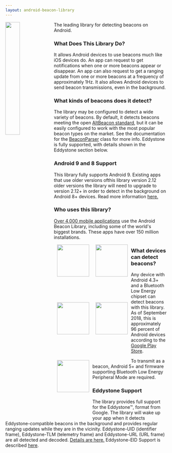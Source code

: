 ```yaml
---
layout: android-beacon-library
---
```


<style>
.app-icon { width: 100px; height:100px }
.app-block {
  width: 120px;
  height: 180px;
  display: block;
  float: left;
  text-align: center;
  }
h2 {
  clear: both;
}
</style>

<img src="images/beacon.png" style="display:block; float:left; width:30%"/>

The leading library for detecting beacons on Android.

### What Does This Library Do?

It allows Android devices to use beacons much like iOS devices do.  An app can request to get notifications when one or more beacons appear or disappear. An app can also request to get a ranging update from one or more beacons at a frequency of approximately 1Hz.  It also allows Android devices to send beacon transmissions, even in the background.

### What kinds of beacons does it detect?

The library may be configured to detect a wide variety of beacons.  By default, it detects beacons meeting the open [AltBeacon standard](http://altbeacon.org), but it can be easily configured to work with the most popular beacon types on the market.  See the documentation for the
[BeaconParser](http://altbeacon.github.io/android-beacon-library/javadoc/org/altbeacon/beacon/BeaconParser.html) class for more info.  Eddystone is fully supported, with details shown in the Eddystone section below.

### Android 9 and 8 Support

This library fully supports Android 9.  Existing apps that use older versions ofthis library version 2.12 older versions the
library will need to upgrade to version 2.12+ in order to detect in the background on Android 8+ devices.  Read more information [here.](http://www.davidgyoungtech.com/2017/08/07/beacon-detection-with-android-8)

### Who uses this library?

[Over 4,000 mobile applications](/android-beacon-library/apps.html) use the Android Beacon Library, including some of the world's biggest brands.  These apps have over 150 million installations.


<div class="app-block">
<a href='https://play.google.com/store/apps/details?id=com.MundoMo.happyshopmate'>
  <img src='./images/apps/cocacola.png' class="app-icon"/>
</a>
</div>

<div class="app-block">
<a href='https://play.google.com/store/apps/details?id=jp.co.mcdonalds.android'>
  <img src='./images/apps/mcdonalds.png' class="app-icon"/>
</a>
</div>


<div class="app-block">
<a href='https://play.google.com/store/apps/details?id=me.doubledutch.hellokittyanniversary'>
  <img src='./images/apps/hellokitty.png' class="app-icon"/>
</a>
</div>

<div class="app-block">
<a href='https://play.google.com/store/apps/details?id=com.myorder.app.kfc'>
  <img src='./images/apps/kfc.png' class="app-icon"/>
</a>
</div>

<div class="app-block">
<a href='https://play.google.com/store/apps/details?id=com.airfrance.android.dinamoprd'>
  <img src='./images/apps/airfrance.png' class="app-icon"/>
</a>
</div>

### What devices can detect beacons?

Any device with Android 4.3+ and a Bluetooth Low Energy chipset can detect beacons with this library.  As of September 2018, this is approximately 96 percent of Android devices according to the [Google Play Store](https://developer.android.com/about/dashboards/index.html).

To transmit as a beacon, Android 5+ and firmware supporting Bluetooth Low Energy Peripheral Mode are required.

### Eddystone Support

The library provides full support for the Eddystone&trade;, format from Google.
The library will wake up your app when it detects Eddystone-compatible beacons in the background and provides regular
ranging updates while they are in the vicinity.  Eddystone-UID (identifier frame), Eddystone-TLM (telemetry frame) and
Eddystone-URL (URL frame) are all detected and decoded.  [Details are here.](eddystone-support.html)  Eddystone-EID Support is described [here](./eddystone-eid.html).
